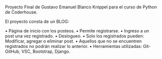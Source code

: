 Proyecto Final de Gustavo Emanuel Blanco Knippel para el curso de Python de Coderhouse.

El proyecto consta de un BLOG:

• Página de inicio con los posteos. • Permite registrarse. • Ingreso a un post una vez registrado. • Deslogueo. • Solo los registrados pueden: Modificar, agregar o eliminar post. • Aquellos que no se encuentren registrados no podrán realizar lo anterior. • Herramientas utilizadas: Git-GitHub, VSC, Bootstrap, Django.